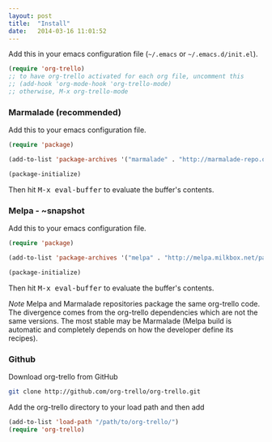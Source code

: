 ```yaml
---
layout: post
title:  "Install"
date:   2014-03-16 11:01:52
---
```


Add this in your emacs configuration file (`~/.emacs` or `~/.emacs.d/init.el`).

``` lisp
(require 'org-trello)
;; to have org-trello activated for each org file, uncomment this
;; (add-hook 'org-mode-hook 'org-trello-mode)
;; otherwise, M-x org-trello-mode
```

### Marmalade (recommended)

Add this to your emacs configuration file.

``` lisp
(require 'package)

(add-to-list 'package-archives '("marmalade" . "http://marmalade-repo.org/packages/"))

(package-initialize)
```

Then hit <kbd>M-x eval-buffer</kbd> to evaluate the buffer's contents.

### Melpa - ~snapshot

Add this to your emacs configuration file.

``` lisp
(require 'package)

(add-to-list 'package-archives '("melpa" . "http://melpa.milkbox.net/packages/"))

(package-initialize)
```

Then hit <kbd>M-x eval-buffer</kbd> to evaluate the buffer's contents.

*Note*
Melpa and Marmalade repositories package the same org-trello code.
The divergence comes from the org-trello dependencies which are not the same versions.
The most stable may be Marmalade (Melpa build is automatic and completely depends on how the developer define its recipes).

### Github

Download org-trello from GitHub

```sh
git clone http://github.com/org-trello/org-trello.git
```

Add the org-trello directory to your load path and then add

``` lisp
(add-to-list 'load-path "/path/to/org-trello/")
(require 'org-trello)
```
